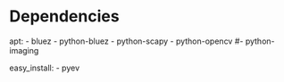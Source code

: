 Dependencies
==============================================================================

apt:
    - bluez
    - python-bluez
    - python-scapy
    - python-opencv
    #- python-imaging

easy_install:
    - pyev

